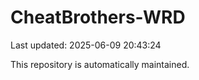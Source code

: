 # CheatBrothers-WRD

Last updated: 2025-06-09 20:43:24

This repository is automatically maintained.
